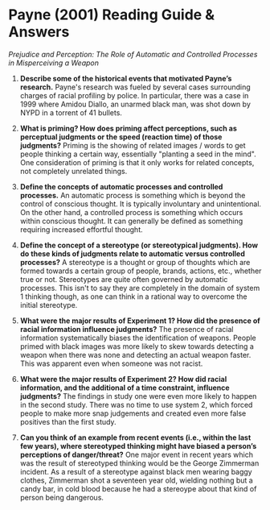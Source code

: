 # Payne (2001) Reading Guide & Answers
*Prejudice and Perception: The Role of Automatic and Controlled Processes in Misperceiving a Weapon*

1. **Describe some of the historical events that motivated Payne’s research.**
Payne's research was fueled by several cases surrounding charges of racial profiling by police. In particular, there was a case in 1999 where Amidou Diallo, an unarmed black man, was shot down by NYPD in a torrent of 41 bullets.

2. **What is priming? How does priming affect perceptions, such as perceptual judgments or the speed (reaction time) of those judgments?**
Priming is the showing of related images / words to get people thinking a certain way, essentially "planting a seed in the mind". One consideration of priming is that it only works for related concepts, not completely unrelated things.

3. **Define the concepts of automatic processes and controlled processes.**
An automatic process is something which is beyond the control of conscious thought. It is typically involuntary and unintentional. On the other hand, a controlled process is something which occurs within conscious thought. It can generally be defined as something requiring increased effortful thought.

4. **Define the concept of a stereotype (or stereotypical judgments). How do these kinds of judgments relate to automatic versus controlled processes?**
A stereotype is a thought or group of thoughts which are formed towards a certain group of people, brands, actions, etc., whether true or not. Stereotypes are quite often governed by automatic processes. This isn't to say they are completely in the domain of system 1 thinking though, as one can think in a rational way to overcome the initial stereotype.

5. **What were the major results of Experiment 1? How did the presence of racial information influence judgments?**
The presence of racial information systematically biases the identification of weapons. People primed with black images was more likely to skew towards detecting a weapon when there was none and detecting an actual weapon faster. This was apparent even when someone was not racist.

6. **What were the major results of Experiment 2? How did racial information, and the additional of a time constraint, influence judgments?**
The findings in study one were even more likely to happen in the second study. There was no time to use system 2, which forced people to make more snap judgements and created even more false positives than the first study.

7. **Can you think of an example from recent events (i.e., within the last few years), where stereotyped thinking might have biased a person’s perceptions of danger/threat?**
One major event in recent years which was the result of stereotyped thinking would be the George Zimmerman incident. As a result of a stereotype against black men wearing baggy clothes, Zimmerman shot a seventeen year old, wielding nothing but a candy bar, in cold blood because he had a stereoype about that kind of person being dangerous.
